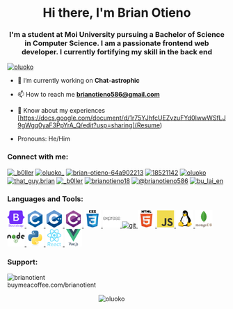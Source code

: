 <h1 align="center">Hi there, I'm Brian Otieno</h1>
<h3 align="center">I'm a student at Moi University pursuing a Bachelor of Science in Computer Science. I am a passionate frontend web developer. I currently fortifying my skill in the back end</h3>

<p align="left"> <a href="https://github.com/ryo-ma/github-profile-trophy"><img src="https://github-profile-trophy.vercel.app/?username=oluoko" alt="oluoko" /></a> </p>

- 🔭 I’m currently working on **Chat-astrophic**

- 📫 How to reach me **brianotieno586@gmail.com**

- 📄 Know about my experiences [https://docs.google.com/document/d/1r75YJhfcUEZvzuFYd0IwwWSfLJ9gWgq0yaF3PpYrA_Q/edit?usp=sharing](<a href="https://docs.google.com/document/d/1r75YJhfcUEZvzuFYd0IwwWSfLJ9gWgq0yaF3PpYrA_Q/edit?usp=sharing">Resume</a>)
- Pronouns: He/Him

<h3 align="left">Connect with me:</h3>
<p align="left">
<a href="https://dev.to/_b0ller" target="blank"><img align="center" src="https://raw.githubusercontent.com/rahuldkjain/github-profile-readme-generator/master/src/images/icons/Social/devto.svg" alt="_b0ller" height="30" width="40" /></a>
<a href="https://twitter.com/oluoko_" target="blank"><img align="center" src="https://raw.githubusercontent.com/rahuldkjain/github-profile-readme-generator/master/src/images/icons/Social/twitter.svg" alt="oluoko_" height="30" width="40" /></a>
<a href="https://linkedin.com/in/brian-otieno-64a902213" target="blank"><img align="center" src="https://raw.githubusercontent.com/rahuldkjain/github-profile-readme-generator/master/src/images/icons/Social/linked-in-alt.svg" alt="brian-otieno-64a902213" height="30" width="40" /></a>
<a href="https://stackoverflow.com/users/18521142" target="blank"><img align="center" src="https://raw.githubusercontent.com/rahuldkjain/github-profile-readme-generator/master/src/images/icons/Social/stack-overflow.svg" alt="18521142" height="30" width="40" /></a>
<a href="https://codesandbox.com/oluoko" target="blank"><img align="center" src="https://raw.githubusercontent.com/rahuldkjain/github-profile-readme-generator/master/src/images/icons/Social/codesandbox.svg" alt="oluoko" height="30" width="40" /></a>
<a href="https://instagram.com/that_guy.brian" target="blank"><img align="center" src="https://raw.githubusercontent.com/rahuldkjain/github-profile-readme-generator/master/src/images/icons/Social/instagram.svg" alt="that_guy.brian" height="30" width="40" /></a>
<a href="https://dribbble.com/_b0ller" target="blank"><img align="center" src="https://raw.githubusercontent.com/rahuldkjain/github-profile-readme-generator/master/src/images/icons/Social/dribbble.svg" alt="_b0ller" height="30" width="40" /></a>
<a href="https://www.behance.net/brianotieno18" target="blank"><img align="center" src="https://raw.githubusercontent.com/rahuldkjain/github-profile-readme-generator/master/src/images/icons/Social/behance.svg" alt="brianotieno18" height="30" width="40" /></a>
<a href="https://medium.com/@brianotieno586" target="blank"><img align="center" src="https://raw.githubusercontent.com/rahuldkjain/github-profile-readme-generator/master/src/images/icons/Social/medium.svg" alt="@brianotieno586" height="30" width="40" /></a>
<a href="https://www.youtube.com/c/bu_lai_en" target="blank"><img align="center" src="https://raw.githubusercontent.com/rahuldkjain/github-profile-readme-generator/master/src/images/icons/Social/youtube.svg" alt="bu_lai_en" height="30" width="40" /></a>
</p>

<h3 align="left">Languages and Tools:</h3>
<p align="left"> <a href="https://getbootstrap.com" target="_blank" rel="noreferrer"> <img src="https://raw.githubusercontent.com/devicons/devicon/master/icons/bootstrap/bootstrap-plain-wordmark.svg" alt="bootstrap" width="40" height="40"/> </a> <a href="https://www.cprogramming.com/" target="_blank" rel="noreferrer"> <img src="https://raw.githubusercontent.com/devicons/devicon/master/icons/c/c-original.svg" alt="c" width="40" height="40"/> </a> <a href="https://www.w3schools.com/cpp/" target="_blank" rel="noreferrer"> <img src="https://raw.githubusercontent.com/devicons/devicon/master/icons/cplusplus/cplusplus-original.svg" alt="cplusplus" width="40" height="40"/> </a> <a href="https://www.w3schools.com/cs/" target="_blank" rel="noreferrer"> <img src="https://raw.githubusercontent.com/devicons/devicon/master/icons/csharp/csharp-original.svg" alt="csharp" width="40" height="40"/> </a> <a href="https://www.w3schools.com/css/" target="_blank" rel="noreferrer"> <img src="https://raw.githubusercontent.com/devicons/devicon/master/icons/css3/css3-original-wordmark.svg" alt="css3" width="40" height="40"/> </a> <a href="https://expressjs.com" target="_blank" rel="noreferrer"> <img src="https://raw.githubusercontent.com/devicons/devicon/master/icons/express/express-original-wordmark.svg" alt="express" width="40" height="40"/> </a> <a href="https://git-scm.com/" target="_blank" rel="noreferrer"> <img src="https://www.vectorlogo.zone/logos/git-scm/git-scm-icon.svg" alt="git" width="40" height="40"/> </a> <a href="https://www.w3.org/html/" target="_blank" rel="noreferrer"> <img src="https://raw.githubusercontent.com/devicons/devicon/master/icons/html5/html5-original-wordmark.svg" alt="html5" width="40" height="40"/> </a> <a href="https://developer.mozilla.org/en-US/docs/Web/JavaScript" target="_blank" rel="noreferrer"> <img src="https://raw.githubusercontent.com/devicons/devicon/master/icons/javascript/javascript-original.svg" alt="javascript" width="40" height="40"/> </a> <a href="https://www.linux.org/" target="_blank" rel="noreferrer"> <img src="https://raw.githubusercontent.com/devicons/devicon/master/icons/linux/linux-original.svg" alt="linux" width="40" height="40"/> </a> <a href="https://www.mongodb.com/" target="_blank" rel="noreferrer"> <img src="https://raw.githubusercontent.com/devicons/devicon/master/icons/mongodb/mongodb-original-wordmark.svg" alt="mongodb" width="40" height="40"/> </a> <a href="https://nodejs.org" target="_blank" rel="noreferrer"> <img src="https://raw.githubusercontent.com/devicons/devicon/master/icons/nodejs/nodejs-original-wordmark.svg" alt="nodejs" width="40" height="40"/> </a> <a href="https://www.python.org" target="_blank" rel="noreferrer"> <img src="https://raw.githubusercontent.com/devicons/devicon/master/icons/python/python-original.svg" alt="python" width="40" height="40"/> </a> <a href="https://reactjs.org/" target="_blank" rel="noreferrer"> <img src="https://raw.githubusercontent.com/devicons/devicon/master/icons/react/react-original-wordmark.svg" alt="react" width="40" height="40"/> </a> <a href="https://vuejs.org/" target="_blank" rel="noreferrer"> <img src="https://raw.githubusercontent.com/devicons/devicon/master/icons/vuejs/vuejs-original-wordmark.svg" alt="vuejs" width="40" height="40"/> </a> </p>

<h3 align="left">Support:</h3>
<p><a href="https://www.buymeacoffee.com/ brianotient buymeacoffee.com/brianotient "> <img align="left" src="https://cdn.buymeacoffee.com/buttons/v2/default-yellow.png" height="50" width="210" alt=" brianotient buymeacoffee.com/brianotient " /></a></p><br><br>

<p><img align="center" src="https://github-readme-streak-stats.herokuapp.com/?user=oluoko&" alt="oluoko" /></p>





<!-- 
# Brian Otieno
I'm a student at Moi University pursuing a Bachelor of Science in Computer Science.


## Skills:
  - Front-end Web Developer
  - Just a touch of Back-end 😄😄

  
## Contact:
  - Email     : **brianotieno586@gmail.com**
  - Twitter     : **https://twitter.com/oluoko_**
  - LinkedIn     : **https://www.linkedin.com/in/brian-otieno-64a902213**


## More:
- 🔭 I’m currently working on a tours and travelling website.
- 💬 Ask me about: HTML, CSS, JS, React JS.
-->
<!--
**b0ller/b0ller** is a ✨ _special_ ✨ repository because its `README.md` (this file) appears on your GitHub profile.

Here are some ideas to get you started:

- 🔭 I’m currently working on ...
- 🌱 I’m currently learning ...
- 👯 I’m looking to collaborate on ...
- 🤔 I’m looking for help with ...
- 💬 Ask me about ...
- 📫 How to reach me: ...
- 😄 Pronouns: ...
- ⚡ Fun fact: ...
-->
